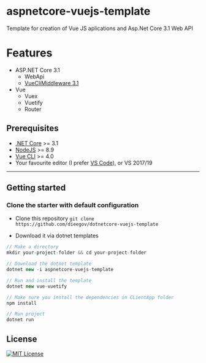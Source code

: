 # aspnetcore-vuejs-template
Template for creation of Vue JS aplications and Asp.Net Core 3.1 Web API

# Features

- ASP.NET Core 3.1
    - WebApi
    - [VueCliMiddleware 3.1](https://www.nuget.org/packages/VueCliMiddleware)
- Vue
    - Vuex
    - Vuetify
    - Router

## Prerequisites

* [.NET Core](https://dotnet.microsoft.com/download) >= 3.1
* [NodeJS](https://nodejs.org/) >= 8.9
* [Vue CLI](https://cli.vuejs.org/) >= 4.0
* Your favourite editor (I prefer [VS Code](https://code.visualstudio.com/)), or VS 2017/19

---

## Getting started

### Clone the starter with default configuration

* Clone this repository `git clone https://github.com/dieegov/dotnetcore-vuejs-template`

* Download it via dotnet templates
```ts
// Make a directory
mkdir your-project-folder && cd your-project-folder

// Download the dotnet template
dotnet new -i aspnetcore-vuejs-template

// Run and install the template
dotnet new vue-vuetify

// Make sure you install the dependencies in CLientApp folder
npm install

// Run project
dotnet run
```

## License

[![MIT License](https://img.shields.io/badge/license-MIT-blue.svg?style=flat)](https://mit-license.org/)
